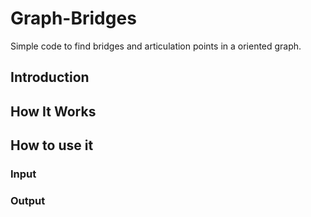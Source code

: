 # Graph-Bridges
Simple code to find bridges and articulation points in a oriented graph.

## Introduction

## How It Works

## How to use it

### Input

### Output